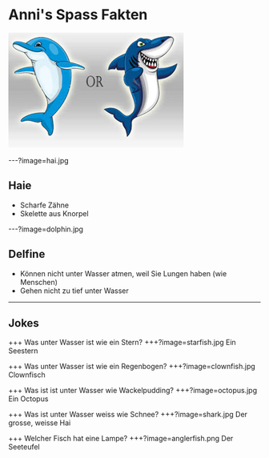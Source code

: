 # Anni's Spass Fakten

![Dolphin or Shark](title.jpg)

---?image=hai.jpg

## Haie

- Scharfe Zähne
- Skelette aus Knorpel

---?image=dolphin.jpg

## Delfine

- Können nicht unter Wasser atmen, weil Sie Lungen haben (wie Menschen)
- Gehen nicht zu tief unter Wasser

---

## Jokes

+++
Was unter Wasser ist wie ein Stern?
+++?image=starfish.jpg
Ein Seestern

+++
Was unter Wasser ist wie ein Regenbogen?
+++?image=clownfish.jpg
Clownfisch

+++
Was ist ist unter Wasser wie Wackelpudding?
+++?image=octopus.jpg
Ein Octopus

+++
Was ist unter Wasser weiss wie Schnee?
+++?image=shark.jpg
Der grosse, weisse Hai

+++
Welcher Fisch hat eine Lampe?
+++?image=anglerfish.png
Der Seeteufel
